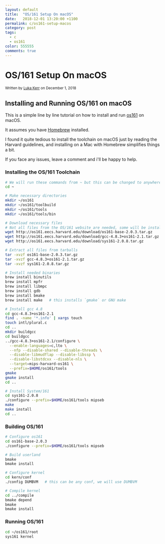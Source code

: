 ```yaml
---
layout: default
title:  "OS/161 Setup On macOS"
date:   2018-12-01 13:20:00 +1100
permalink: c/os161-setup-macos
category: post
tags:
  - c
  - os161
color: 555555
comments: true
---
```


# OS/161 Setup On macOS

<small class="written-by">
  Written by <a href="https://github.com/lukakerr">Luka Kerr</a> on December 1, 2018
</small>

## Installing and Running OS/161 on macOS

This is a simple line by line tutorial on how to install and run [os161](http://os161.eecs.harvard.edu) on macOS.

It assumes you have [Homebrew](https://brew.sh) installed.

I found it quite tedious to install the toolchain on macOS just by reading the Harvard guidelines,
and installing on a Mac with Homebrew simplifies things a bit.

If you face any issues, leave a comment and i'll be happy to help.

### Installing the OS/161 Toolchain

```bash
# We will run these commands from ~ but this can be changed to anywhere
cd ~

# Make necessary directories
mkdir ~/os161
mkdir ~/os161/toolbuild
mkdir ~/os161/tools
mkdir ~/os161/tools/bin

# Download necessary files
# Not all files from the OS/161 website are needed, some will be installed with homebrew
wget http://os161.eecs.harvard.edu/download/os161-base-2.0.3.tar.gz
wget http://os161.eecs.harvard.edu/download/gcc-4.8.3+os161-2.1.tar.gz
wget http://os161.eecs.harvard.edu/download/sys161-2.0.8.tar.gz

# Extract all files from tarballs
tar -xvzf os161-base-2.0.3.tar.gz
tar -xvzf gcc-4.8.3+os161-2.1.tar.gz
tar -xvzf sys161-2.0.8.tar.gz

# Install needed binaries
brew install binutils
brew install mpfr
brew install libmpc
brew install gdb
brew install bmake
brew install make   # this installs `gmake` or GNU make

# Install gcc 4.8
cd gcc-4.8.3+os161-2.1
find . -name '*.info' | xargs touch
touch intl/plural.c
cd ..
mkdir buildgcc
cd buildgcc
../gcc-4.8.3+os161-2.1/configure \
  --enable-languages=c,lto \
  --nfp --disable-shared --disable-threads \
  --disable-libmudflap --disable-libssp \
  --disable-libstdcxx --disable-nls \
  --target=mips-harvard-os161 \
  --prefix=$HOME/os161/tools
gmake
gmake install
cd ..

# Install System/161
cd sys161-2.0.8
./configure --prefix=$HOME/os161/tools mipseb
make
make install
cd ..
```

### Building OS/161

```bash
# Configure os161
cd os161-base-2.0.3
./configure --prefix=$HOME/os161/tools mipseb

# Build userland
bmake
bmake install

# Configure kernel
cd kern/conf
./config DUMBVM   # this can be any conf, we will use DUMBVM

# Compile kernel
cd ../compile
bmake depend
bmake
bmake install
```

### Running OS/161

```bash
cd ~/os161/root
sys161 kernel
```